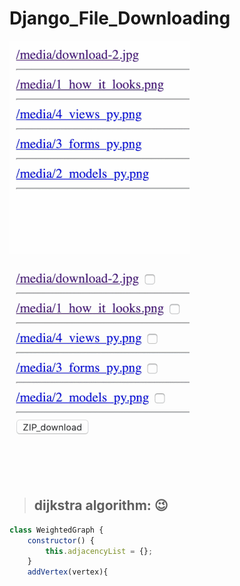 # Django_File_Downloading

![download_as_it_is](download_as_it_is.gif)



![download_as_zip](download_as_zip.gif)

> ## dijkstra algorithm: :wink:
``` js
class WeightedGraph {
    constructor() {
        this.adjacencyList = {};
    }
    addVertex(vertex){
